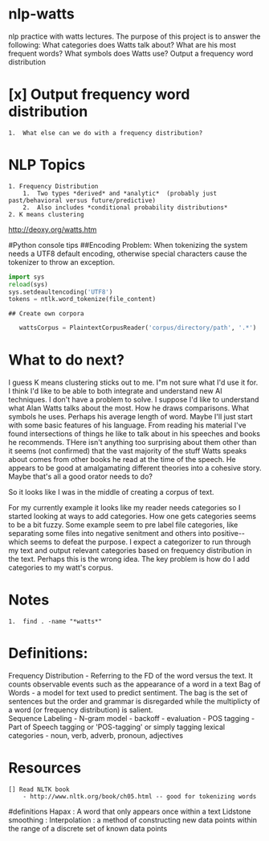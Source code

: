 # nlp-watts
nlp practice with watts lectures.  The purpose of this project is to answer the following:
What categories does Watts talk about?
What are his most frequent words?
What symbols does Watts use?
Output a frequency word distribution


# [x] Output frequency word distribution
    1.  What else can we do with a frequency distribution?
# NLP Topics
    1. Frequency Distribution 
        1.  Two types *derived* and *analytic*  (probably just past/behavioral versus future/predictive)
        2.  Also includes *conditional probability distributions*
    2. K means clustering

http://deoxy.org/watts.htm

#Python console tips
    ##Encoding Problem: 
        When tokenizing the system needs a UTF8 default encoding, otherwise special characters cause the tokenizer to throw an exception.
```python
import sys
reload(sys)
sys.setdeaultencoding('UTF8')
tokens = ntlk.word_tokenize(file_content)
 ```
        
    ## Create own corpora
 ```python
    wattsCorpus = PlaintextCorpusReader('corpus/directory/path', '.*')
 ```
 
# What to do next?
I guess K means clustering sticks out to me.  I"m not sure what I'd use it for.  I think I'd like to be able to both integrate and understand new AI techniques.  I don't have a problem to solve.  I suppose I'd like to understand what Alan Watts talks about the most.  How he draws comparisons.  What symbols he uses.  Perhaps his average length of word.  Maybe I'll just start with some basic features of his language.  From reading his material I've found intersections of things he like to talk about in his speeches and books he recommends.  THere isn't anything too surprising about them other than it seems (not confirmed) that the vast majority of the stuff Watts speaks about comes from other books he read at the time of the speech.  He appears to be good at amalgamating different theories into a cohesive story.  Maybe that's all a good orator needs to do?

So it looks like I was in the middle of creating a corpus of text. 
 
For my currently example it looks like my reader needs categories so I started looking at ways to add categories.  How one gets categories seems to be a bit fuzzy.  Some example seem to pre label file categories, like separating some files into negative senitment and others into positive-- which seems to defeat the purpose.  I expect a categorizer to run through my text and output relevant categories based on frequency distribution in the text.  Perhaps this is the wrong idea.  The key problem is how do I add categories to my watt's corpus.

# Notes
    1.  find . -name "*watts*" 

# Definitions:
  Frequency Distribution - Referring to the FD of the word versus the text.  It counts observable events such as the appearance of a word in a text
  Bag of Words - a model for text used to predict sentiment.  The bag is the set of sentences but the order and grammar is disregarded while the multiplicty of a word (or frequency distribution) is salient.  
  Sequence Labeling -
  N-gram model -
  backoff -
  evaluation -
  POS tagging - Part of Speech tagging or 'POS-tagging' or simply tagging
  lexical categories - noun, verb, adverb, pronoun, adjectives
  
# Resources
    [] Read NLTK book
        - http://www.nltk.org/book/ch05.html -- good for tokenizing words
    
#definitions
    Hapax
    : A word that only appears once within a text
    Lidstone smoothing
    :
    Interpolation
    : a method of constructing new data points within the range of a discrete set of known data points